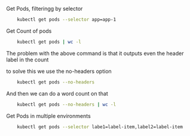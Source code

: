 Get Pods, filteringg by selector

```bash
    kubectl get pods --selector app=app-1
```

Get Count of pods

```bash
    kubectl get pods | wc -l
```

The problem with the above command is that it outputs even the header label in the count

to solve this we use the no-headers option

```bash
    kubectl get pods --no-headers
```

And then we can do a word count on that

```bash
    kubectl get pods --no-headers | wc -l
```

Get Pods in multiple environments

```bash
    kubectl get pods --selector labe1=label-item,label2=label-item
```

